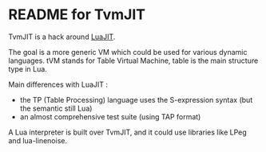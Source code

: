 README for TvmJIT
=================

TvmJIT is a hack around [LuaJIT](http://luajit.org/).

The goal is a more generic VM which could be used for various dynamic languages.
tVM stands for Table Virtual Machine, table is the main structure type in Lua.

Main differences with LuaJIT :

- the TP (Table Processing) language uses the S-expression syntax (but the semantic still Lua)
- an almost comprehensive test suite (using TAP format)

A Lua interpreter is built over TvmJIT, and it could use libraries like LPeg and lua-linenoise.

